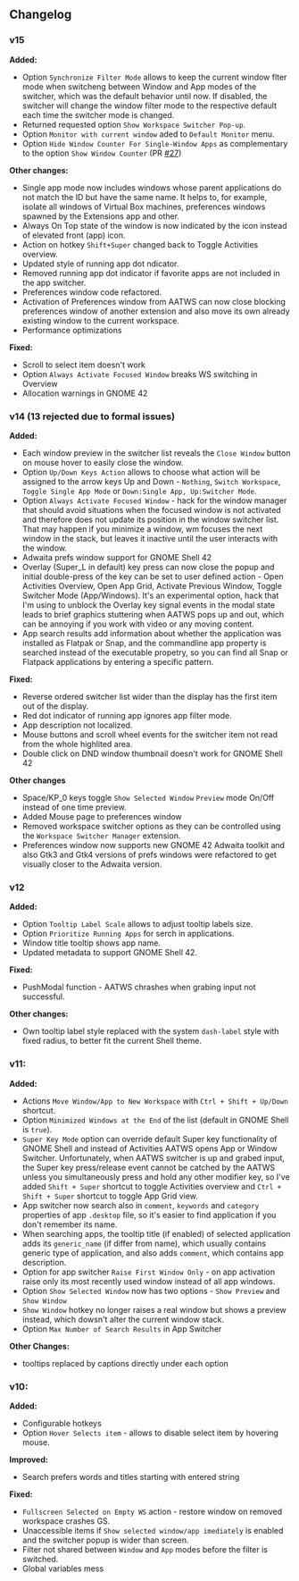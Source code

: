 ## Changelog

### v15
**Added:**
- Option `Synchronize Filter Mode` allows to keep the current window flter mode when switcheng between Window and App modes of the switcher, which was the default behavior until now. If disabled, the switcher will change the window filter mode to the respective default each time the switcher mode is changed.
- Returned requested option `Show Workspace Switcher Pop-up`.
- Option `Monitor with current window` aded to `Default Monitor` menu.
- Option `Hide Window Counter For Single-Window Apps` as complementary to the option `Show Window Counter` (PR [#27](https://github.com/G-dH/advanced-alttab-window-switcher/pull/27))

**Other changes:**
- Single app mode now includes windows whose parent applications do not match the ID but have the same name. It helps to, for example, isolate all windows of Virtual Box machines, preferences windows spawned by the Extensions app and other.
- Always On Top state of the window is now indicated by the icon instead of elevated front (app) icon.
- Action on hotkey `Shift+Super` changed back to Toggle Activities overview.
- Updated style of running app dot ndicator.
- Removed running app dot indicator if favorite apps are not included in the app switcher.  
- Preferences window code refactored.
- Activation of Preferences window from AATWS can now close blocking preferences window of another extension and also move its own already existing window to the current workspace.
- Performance optimizations

**Fixed:**
- Scroll to select item doesn't work
- Option `Always Activate Focused Window` breaks WS switching in Overview
- Allocation warnings in GNOME 42

### v14 (13 rejected due to formal issues)
**Added:**
- Each window preview in the switcher list reveals the `Close Window` button on mouse hover to easily close the window.
- Option `Up/Down Keys Action` allows to choose what action will be assigned to the arrow keys Up and Down - `Nothing`, `Switch Workspace`, `Toggle Single App Mode` or `Down:Single App, Up:Switcher Mode`.
- Option `Always Activate Focused Window` - hack for the window manager that should avoid situations when the focused window is not activated and therefore does not update its position in the window switcher list. That may happen if you minimize a window, wm focuses the next window in the stack, but leaves it inactive until the user interacts with the window.
- Adwaita prefs window support for GNOME Shell 42
- Overlay (Super_L in default) key press can now close the popup and initial double-press of the key can be set to user defined action - Open Activities Overview, Open App Grid, Activate Previous Window, Toggle Switcher Mode (App/Windows). It's an experimental option, hack that I'm using to unblock the Overlay key signal events in the modal state leads to brief graphics stuttering when AATWS pops up and out, which can be annoying if you work with video or any moving content.
- App search results add information about whether the application was installed as Flatpak or Snap, and the commandline app property is searched instead of the executable propetry, so you can find all Snap or Flatpack applications by entering a specific pattern.

**Fixed:**
- Reverse ordered switcher list wider than the display has the first item out of the display.
- Red dot indicator of running app ignores app filter mode.
- App description not localized.
- Mouse buttons and scroll wheel events for the switcher item not read from the whole highlited area.
- Double click on DND window thumbnail doesn't work for GNOME Shell 42

**Other changes**
- Space/KP_0 keys toggle `Show Selected Window` `Preview` mode On/Off instead of one time preview.
- Added Mouse page to preferences window
- Removed workspace switcher options as they can be controlled using the `Workspace Switcher Manager` extension.
- Preferences window now supports new GNOME 42 Adwaita toolkit and also Gtk3 and Gtk4 versions of prefs windows were refactored to get visually closer to the Adwaita version.

### v12
**Added:**
- Option `Tooltip Label Scale` allows to adjust tooltip labels size.
- Option `Prioritize Running Apps` for serch in applications.
- Window title tooltip shows app name.
- Updated metadata to support GNOME Shell 42.

**Fixed:**
- PushModal function - AATWS chrashes when grabing input not successful.

**Other changes:**
- Own tooltip label style replaced with the system `dash-label` style with fixed radius, to better fit the current Shell theme.

### v11:
**Added:**
- Actions `Move Window/App to New Workspace` with `Ctrl + Shift + Up/Down` shortcut.
- Option `Minimized Windows at the End` of the list (default in GNOME Shell is `true`).
- `Super Key Mode` option can override default Super key functionality of GNOME Shell and instead of Activities AATWS opens App or Window Switcher. Unfortunately, when AATWS switcher is up and grabed input, the Super key press/release event cannot be catched by the AATWS unless you simultaneously press and hold any other modifier key, so I've added `Shift + Super` shortcut to toggle Activities overview and `Ctrl + Shift + Super` shortcut to toggle App Grid view.
- App switcher now search also in `comment`, `keywords` and `category` properties of app `.desktop` file, so it's easier to find application if you don't remember its name.
- When searching apps, the tooltip title (if enabled) of selected application adds its `generic_name` (if differ from name), which usually contains generic type of application, and also adds `comment`, which contains app description.
- Option for app switcher `Raise First Window Only` - on app activation raise only its most recently used window instead of all app windows.
- Option `Show Selected Window` now has two options - `Show Preview` and `Show Window`
- `Show Window` hotkey no longer raises a real window but shows a preview instead, which dowsn't alter the current window stack.
- Option `Max Number of Search Results` in App Switcher

**Other Changes:**
- tooltips replaced by captions directly under each option

### v10:
**Added:**
- Configurable hotkeys
- Option `Hover Selects item` - allows to disable select item by hovering mouse.

**Improved:**
- Search prefers words and titles starting with entered string

**Fixed:**
- `Fullscreen Selected on Empty WS` action - restore window on removed workspace crashes GS.
- Unaccessible items if `Show selected window/app imediately` is enabled and the switcher popup is wider than screen.
- Filter not shared between `Window` and `App` modes before the filter is switched.
- Global variables mess